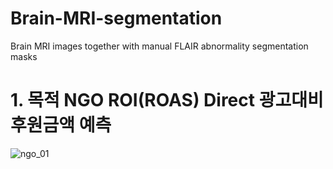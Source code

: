 # Brain-MRI-segmentation
Brain MRI images together with manual FLAIR abnormality segmentation masks

# 1. 목적  NGO ROI(ROAS) Direct 광고대비 후원금액 예측
![ngo_01](https://user-images.githubusercontent.com/61241244/123988536-119a1600-da03-11eb-97cf-b27c74ce8f75.JPG)
